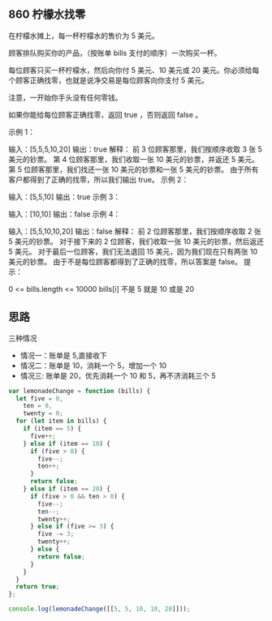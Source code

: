 ## 860 柠檬水找零

在柠檬水摊上，每一杯柠檬水的售价为 5 美元。

顾客排队购买你的产品，（按账单 bills 支付的顺序）一次购买一杯。

每位顾客只买一杯柠檬水，然后向你付 5 美元、10 美元或 20 美元。你必须给每个顾客正确找零，也就是说净交易是每位顾客向你支付 5 美元。

注意，一开始你手头没有任何零钱。

如果你能给每位顾客正确找零，返回 true ，否则返回 false 。

示例 1：

输入：[5,5,5,10,20]
输出：true
解释：
前 3 位顾客那里，我们按顺序收取 3 张 5 美元的钞票。
第 4 位顾客那里，我们收取一张 10 美元的钞票，并返还 5 美元。
第 5 位顾客那里，我们找还一张 10 美元的钞票和一张 5 美元的钞票。
由于所有客户都得到了正确的找零，所以我们输出 true。
示例 2：

输入：[5,5,10]
输出：true
示例 3：

输入：[10,10]
输出：false
示例 4：

输入：[5,5,10,10,20]
输出：false
解释：
前 2 位顾客那里，我们按顺序收取 2 张 5 美元的钞票。
对于接下来的 2 位顾客，我们收取一张 10 美元的钞票，然后返还 5 美元。
对于最后一位顾客，我们无法退回 15 美元，因为我们现在只有两张 10 美元的钞票。
由于不是每位顾客都得到了正确的找零，所以答案是 false。
提示：

0 <= bills.length <= 10000
bills[i] 不是 5 就是 10 或是 20

## 思路

三种情况

- 情况一：账单是 5,直接收下
- 情况二：账单是 10，消耗一个 5，增加一个 10
- 情况三: 账单是 20，优先消耗一个 10 和 5，再不济消耗三个 5

```js
var lemonadeChange = function (bills) {
  let five = 0,
    ten = 0,
    twenty = 0;
  for (let item in bills) {
    if (item == 5) {
      five++;
    } else if (item == 10) {
      if (five > 0) {
        five--;
        ten++;
      }
      return false;
    } else if (item == 20) {
      if (five > 0 && ten > 0) {
        five--;
        ten--;
        twenty++;
      } else if (five >= 3) {
        five -= 3;
        twenty++;
      } else {
        return false;
      }
    }
  }
  return true;
};

console.log(lemonadeChange([[5, 5, 10, 10, 20]]));
```

